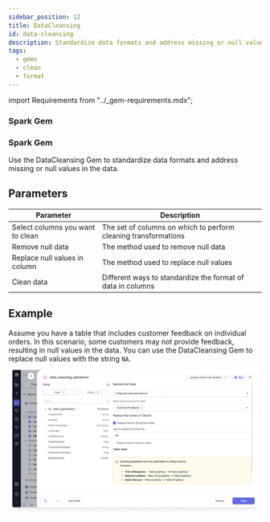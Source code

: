 ```yaml
---
sidebar_position: 12
title: DataCleansing
id: data-cleansing
description: Standardize data formats and address missing or null values in the data.
tags:
  - gems
  - clean
  - format
---
```

import Requirements from "../_gem-requirements.mdx";

<h3><span class="badge">Spark Gem</span></h3>
        
<Requirements packagename="ProphecySparkBasicPython"
  packageversion=""
  scalalib=""
  pythonlib=""
  packageversion122="Supported +"
  packageversion143="Supported +"
  packageversion154="Supported +"
/>

<h3><span class="badge">Spark Gem</span></h3>

Use the DataCleansing Gem to standardize data formats and address missing or null values in the data.

## Parameters

| Parameter                        | Description                                                     |
| -------------------------------- | --------------------------------------------------------------- |
| Select columns you want to clean | The set of columns on which to perform cleaning transformations |
| Remove null data                 | The method used to remove null data                             |
| Replace null values in column    | The method used to replace null values                          |
| Clean data                       | Different ways to standardize the format of data in columns     |

## Example

Assume you have a table that includes customer feedback on individual orders. In this scenario, some customers may not provide feedback, resulting in null values in the data. You can use the DataCleansing Gem to replace null values with the string `NA`.

![Replace null with string](./img/replace-null-with-string.png)
